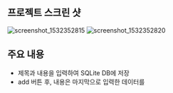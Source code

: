 ## 프로젝트 스크린 샷

![screenshot_1532352815](https://user-images.githubusercontent.com/26784875/43079751-f2cb80a2-8ec8-11e8-92d9-410651b5946b.png)
![screenshot_1532352820](https://user-images.githubusercontent.com/26784875/43079758-f56b35a0-8ec8-11e8-9fcb-67d64b5fcf79.png)


## 주요 내용

- 제목과 내용을 입력하여 SQLite DB에 저장
- add 버튼 후, 내용은 마지막으로 입력한 데이터를 
